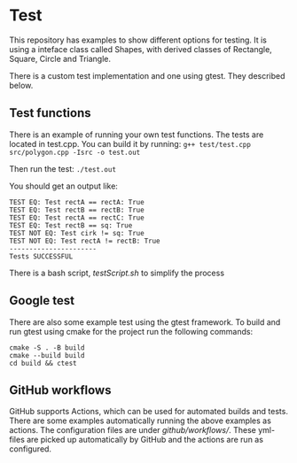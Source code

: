 # Test
This repository has examples to show different options for testing. It is using a inteface class called Shapes, with derived classes of Rectangle, Square, Circle and Triangle.

There is a custom test implementation and one using gtest. They described below.

## Test functions
There is an example of running your own test functions.
The tests are located in test.cpp. You can build it by running:
`g++ test/test.cpp src/polygon.cpp -Isrc -o test.out`

Then run the test:
`./test.out`

You should get an output like:
```
TEST EQ: Test rectA == rectA: True
TEST EQ: Test rectB == rectB: True
TEST EQ: Test rectA == rectC: True
TEST EQ: Test rectB == sq: True
TEST NOT EQ: Test cirk != sq: True
TEST NOT EQ: Test rectA != rectB: True
----------------------
Tests SUCCESSFUL
```
There is a bash script, *testScript.sh* to simplify the process

## Google test
There are also some example test using the gtest framework. To build and run gtest using cmake for the project run the following commands:
```
cmake -S . -B build
cmake --build build
cd build && ctest
```

## GitHub workflows
GitHub supports Actions, which can be used for automated builds and tests. There are some examples automatically running the above examples as actions. The configuration files are under *github/workflows/*. These yml-files are picked up automatically by GitHub and the actions are run as configured.
